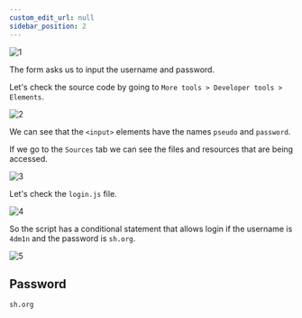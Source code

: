 ```yaml
---
custom_edit_url: null
sidebar_position: 2
---
```


![1](https://github.com/Knign/Write-ups/assets/110326359/7e4b2f66-5145-44ab-b922-b35974f6e749)

The form asks us to input the username and password.

Let's check the source code by going to `More tools > Developer tools > Elements`.

![2](https://github.com/Knign/Write-ups/assets/110326359/6e7bfa3d-65ba-483d-bded-862ef19ab292)

We can see that the `<input>` elements have the names `pseudo` and `password`.

If we go to the `Sources` tab we can see the files and resources that are being accessed.

![3](https://github.com/Knign/Write-ups/assets/110326359/58ea15f1-dd41-4332-beff-13133f3e503f)

Let's check the `login.js` file.

![4](https://github.com/Knign/Write-ups/assets/110326359/4d91d94e-c728-450f-8d6c-234d21e93684)

So the script has a conditional statement that allows login if the username is `4dm1n` and the password is `sh.org`.

![5](https://github.com/Knign/Write-ups/assets/110326359/3ec747e4-dd12-45cd-8381-fd825bfd1966)

## Password
```
sh.org
```
